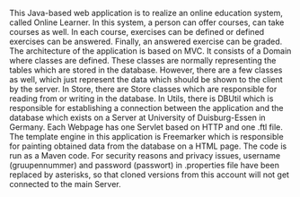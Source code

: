 This Java-based web application is to realize an online education system, called Online Learner. In this system, a person can offer courses, can take courses as well.
In each course, exercises can be defined or defined exercises can be answered. Finally, an answered exercise can be graded.
The architecture of the application is based on MVC. It consists of a Domain where classes are defined. These classes are normally representing the tables which are stored in the database. However, there are a few classes as well, which just represent the data which should be shown to the client by the server. In Store, there are Store classes which are responsible for reading from or writing in the database. In Utils, there is DBUtil which is responsible for establishing a connection between the application and the database which exists on a Server at University of Duisburg-Essen in Germany. Each Webpage has one Servlet based on HTTP and one .ftl file. The template engine in this application is Freemarker which is responsible for painting obtained data from the database on a HTML page. The code is run as a Maven code. For security reasons and privacy issues, username (gruupennummer) and password (passwort) in .properties file have been replaced by asterisks, so that cloned versions from this account will not get connected to the main Server.
